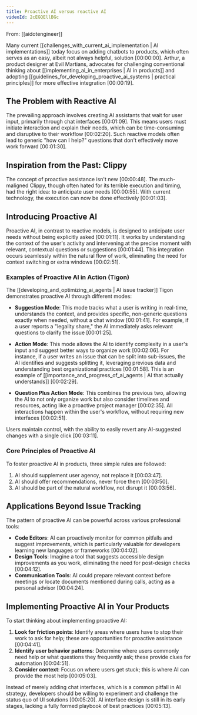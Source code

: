 ```yaml
---
title: Proactive AI versus reactive AI
videoId: 2cEGQEllBGc
---
```


From: [[aidotengineer]] <br/> 

Many current [[challenges_with_current_ai_implementation | AI implementations]] today focus on adding chatbots to products, which often serves as an easy, albeit not always helpful, solution <a class="yt-timestamp" data-t="00:00:00">[00:00:00]</a>. Arthur, a product designer at Evil Martians, advocates for challenging conventional thinking about [[implementing_ai_in_enterprises | AI in products]] and adopting [[guidelines_for_developing_proactive_ai_systems | practical principles]] for more effective integration <a class="yt-timestamp" data-t="00:00:19">[00:00:19]</a>.

## The Problem with Reactive AI

The prevailing approach involves creating AI assistants that wait for user input, primarily through chat interfaces <a class="yt-timestamp" data-t="00:01:09">[00:01:09]</a>. This means users must initiate interaction and explain their needs, which can be time-consuming and disruptive to their workflow <a class="yt-timestamp" data-t="00:02:20">[00:02:20]</a>. Such reactive models often lead to generic "how can I help?" questions that don't effectively move work forward <a class="yt-timestamp" data-t="00:01:30">[00:01:30]</a>.

## Inspiration from the Past: Clippy

The concept of proactive assistance isn't new <a class="yt-timestamp" data-t="00:00:48">[00:00:48]</a>. The much-maligned Clippy, though often hated for its terrible execution and timing, had the right idea: to anticipate user needs <a class="yt-timestamp" data-t="00:00:55">[00:00:55]</a>. With current technology, the execution can now be done effectively <a class="yt-timestamp" data-t="00:01:03">[00:01:03]</a>.

## Introducing Proactive AI

Proactive AI, in contrast to reactive models, is designed to anticipate user needs without being explicitly asked <a class="yt-timestamp" data-t="00:01:11">[00:01:11]</a>. It works by understanding the context of the user's activity and intervening at the precise moment with relevant, contextual questions or suggestions <a class="yt-timestamp" data-t="00:01:44">[00:01:44]</a>. This integration occurs seamlessly within the natural flow of work, eliminating the need for context switching or extra windows <a class="yt-timestamp" data-t="00:02:51">[00:02:51]</a>.

### Examples of Proactive AI in Action (Tigon)

The [[developing_and_optimizing_ai_agents | AI issue tracker]] Tigon demonstrates proactive AI through different modes:

*   **Suggestion Mode**: This mode tracks what a user is writing in real-time, understands the context, and provides specific, non-generic questions exactly when needed, without a chat window <a class="yt-timestamp" data-t="00:01:41">[00:01:41]</a>. For example, if a user reports a "legality share," the AI immediately asks relevant questions to clarify the issue <a class="yt-timestamp" data-t="00:01:25">[00:01:25]</a>.

*   **Action Mode**: This mode allows the AI to identify complexity in a user's input and suggest better ways to organize work <a class="yt-timestamp" data-t="00:02:06">[00:02:06]</a>. For instance, if a user writes an issue that can be split into sub-issues, the AI identifies and suggests splitting it, leveraging previous data and understanding best organizational practices <a class="yt-timestamp" data-t="00:01:58">[00:01:58]</a>. This is an example of [[importance_and_progress_of_ai_agents | AI that actually understands]] <a class="yt-timestamp" data-t="00:02:29">[00:02:29]</a>.

*   **Question Plus Action Mode**: This combines the previous two, allowing the AI to not only organize work but also consider timelines and resources, acting like a proactive project manager <a class="yt-timestamp" data-t="00:02:35">[00:02:35]</a>. All interactions happen within the user's workflow, without requiring new interfaces <a class="yt-timestamp" data-t="00:02:51">[00:02:51]</a>.

Users maintain control, with the ability to easily revert any AI-suggested changes with a single click <a class="yt-timestamp" data-t="00:03:11">[00:03:11]</a>.

### Core Principles of Proactive AI

To foster proactive AI in products, three simple rules are followed:

1.  AI should supplement user agency, not replace it <a class="yt-timestamp" data-t="00:03:47">[00:03:47]</a>.
2.  AI should offer recommendations, never force them <a class="yt-timestamp" data-t="00:03:50">[00:03:50]</a>.
3.  AI should be part of the natural workflow, not disrupt it <a class="yt-timestamp" data-t="00:03:56">[00:03:56]</a>.

## Applications Beyond Issue Tracking

The pattern of proactive AI can be powerful across various professional tools:

*   **Code Editors**: AI can proactively monitor for common pitfalls and suggest improvements, which is particularly valuable for developers learning new languages or frameworks <a class="yt-timestamp" data-t="00:04:02">[00:04:02]</a>.
*   **Design Tools**: Imagine a tool that suggests accessible design improvements as you work, eliminating the need for post-design checks <a class="yt-timestamp" data-t="00:04:12">[00:04:12]</a>.
*   **Communication Tools**: AI could prepare relevant context before meetings or locate documents mentioned during calls, acting as a personal advisor <a class="yt-timestamp" data-t="00:04:24">[00:04:24]</a>.

## Implementing Proactive AI in Your Products

To start thinking about implementing proactive AI:

1.  **Look for friction points**: Identify areas where users have to stop their work to ask for help; these are opportunities for proactive assistance <a class="yt-timestamp" data-t="00:04:41">[00:04:41]</a>.
2.  **Identify user behavior patterns**: Determine where users commonly need help or what questions they frequently ask; these provide clues for automation <a class="yt-timestamp" data-t="00:04:51">[00:04:51]</a>.
3.  **Consider context**: Focus on where users get stuck; this is where AI can provide the most help <a class="yt-timestamp" data-t="00:05:03">[00:05:03]</a>.

Instead of merely adding chat interfaces, which is a common pitfall in AI strategy, developers should be willing to experiment and challenge the status quo of UI solutions <a class="yt-timestamp" data-t="00:05:20">[00:05:20]</a>. AI interface design is still in its early stages, lacking a fully formed playbook of best practices <a class="yt-timestamp" data-t="00:05:13">[00:05:13]</a>.